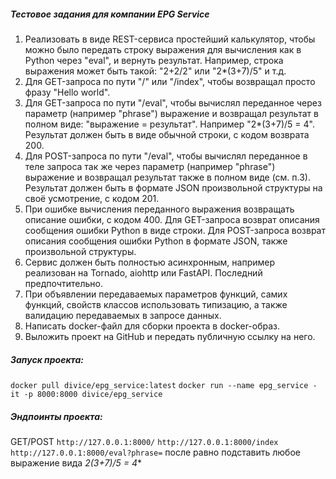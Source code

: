 ##### Тестовое задания для компании **EPG Service**

1. Реализовать в виде REST-сервиса простейший калькулятор, чтобы можно было передать строку выражения для вычисления как в Python через "eval", и вернуть результат. Например, строка выражения может быть такой: "2+2/2" или "2*(3+7)/5" и т.д.
2. Для GET-запроса по пути "/" или "/index", чтобы возвращал просто фразу "Hello world".
3. Для GET-запроса по пути "/eval", чтобы вычислял переданное через параметр (например "phrase") выражение и возвращал результат в полном виде: "выражение = результат". Например "2*(3+7)/5 = 4". Результат должен быть в виде обычной строки, с кодом возврата 200.
4. Для POST-запроса по пути "/eval", чтобы вычислял переданное в теле запроса так же через параметр (например "phrase") выражение и возвращал результат также в полном виде (см. п.3). Результат должен быть в формате JSON произвольной структуры на своё усмотрение, с кодом 201.
5. При ошибке вычисления переданного выражения возвращать описание ошибки, с кодом 400. Для GET-запроса возврат описания сообщения ошибки Python в виде строки. Для POST-запроса возврат описания сообщения ошибки Python в формате JSON, также произвольной структуры.
6. Сервис должен быть полностью асинхронным, например реализован на Tornado, aiohttp или FastAPI. Последний предпочтительно.
7. При объявлении передаваемых параметров функций, самих функций, свойств классов использовать типизацию, а также валидацию передаваемых в запросе данных.
8. Написать docker-файл для сборки проекта в docker-образ.
9. Выложить проект на GitHub и передать публичную ссылку на него.

##### Запуск проекта:

`docker pull divice/epg_service:latest`
`docker run --name epg_service -it -p 8000:8000 divice/epg_service`

##### Эндпоинты проекта:

GET/POST
`http://127.0.0.1:8000/`
`http://127.0.0.1:8000/index`
`http://127.0.0.1:8000/eval?phrase=`
после равно подставить любое выражение вида **2*(3+7)/5 = 4**